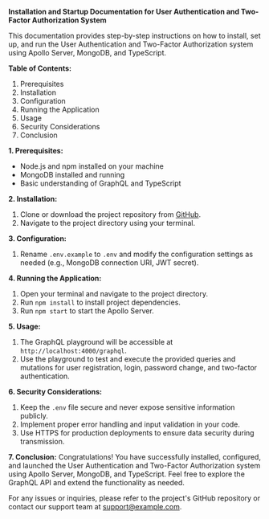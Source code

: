 **Installation and Startup Documentation for User Authentication and Two-Factor Authorization System**

This documentation provides step-by-step instructions on how to install, set up, and run the User Authentication and Two-Factor Authorization system using Apollo Server, MongoDB, and TypeScript.

**Table of Contents:**
1. Prerequisites
2. Installation
3. Configuration
4. Running the Application
5. Usage
6. Security Considerations
7. Conclusion

**1. Prerequisites:**
- Node.js and npm installed on your machine
- MongoDB installed and running
- Basic understanding of GraphQL and TypeScript

**2. Installation:**
1. Clone or download the project repository from [GitHub](https://github.com/your/repository-link).
2. Navigate to the project directory using your terminal.

**3. Configuration:**
1. Rename `.env.example` to `.env` and modify the configuration settings as needed (e.g., MongoDB connection URI, JWT secret).

**4. Running the Application:**
1. Open your terminal and navigate to the project directory.
2. Run `npm install` to install project dependencies.
3. Run `npm start` to start the Apollo Server.

**5. Usage:**
1. The GraphQL playground will be accessible at `http://localhost:4000/graphql`.
2. Use the playground to test and execute the provided queries and mutations for user registration, login, password change, and two-factor authentication.

**6. Security Considerations:**
1. Keep the `.env` file secure and never expose sensitive information publicly.
2. Implement proper error handling and input validation in your code.
3. Use HTTPS for production deployments to ensure data security during transmission.

**7. Conclusion:**
Congratulations! You have successfully installed, configured, and launched the User Authentication and Two-Factor Authorization system using Apollo Server, MongoDB, and TypeScript. Feel free to explore the GraphQL API and extend the functionality as needed.

For any issues or inquiries, please refer to the project's GitHub repository or contact our support team at support@example.com.

